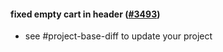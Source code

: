 #### fixed empty cart in header ([#3493](https://github.com/shopsys/shopsys/pull/3493))

-   see #project-base-diff to update your project

